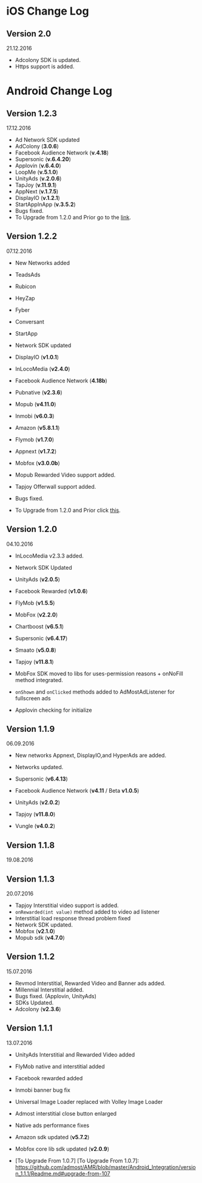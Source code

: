 # iOS Change Log
## Version 2.0
21.12.2016 
* Adcolony SDK is updated.
* Https support is added.

# Android Change Log
## Version 1.2.3
17.12.2016
* Ad Network SDK updated
 * AdColony (**3.0.6**)
 * Facebook Audience Network (**v.4.18**)
 * Supersonic (**v.6.4.20**)
 * Applovin (**v.6.4.0**)
 * LoopMe (**v.5.1.0**)
 * UnityAds (**v.2.0.6**)
 * TapJoy (**v.11.9.1**)
 * AppNext (**v.1.7.5**)
 * DisplayIO (**v.1.2.1**)
 * StartAppInApp (**v.3.5.2**)
* Bugs fixed.
* To Upgrade from 1.2.0 and Prior go to the [link].

[link]: https://github.com/admost/AMR/blob/master/Android_Integration/version_1.2.3/README.md

## Version 1.2.2
07.12.2016
* New Networks added
 * TeadsAds
 * Rubicon
 * HeyZap
 * Fyber
 * Conversant
 * StartApp

* Network SDK updated
 * DisplayIO (**v1.0.1**)
 * InLocoMedia (**v2.4.0**)
 * Facebook Audience Network (**4.18b**)
 * Pubnative (**v2.3.6**)
 * Mopub (**v4.11.0**)
 * Inmobi (**v6.0.3**)
 * Amazon (**v5.8.1.1**)
 * Flymob (**v1.7.0**)
 * Appnext (**v1.7.2**)
 * Mobfox (**v3.0.0b**)

* Mopub Rewarded Video support added.
* Tapjoy Offerwall support added.
* Bugs fixed.
* To Upgrade from 1.2.0 and Prior click [this].

[this]: https://github.com/admost/AMR/tree/master/Android_Integration/version_1.2.2#upgrading-from-120-and-prior

## Version 1.2.0
04.10.2016
* InLocoMedia v2.3.3 added.
* Network SDK Updated
 * UnityAds (**v2.0.5**)
 * Facebook Rewarded (**v1.0.6**)
 * FlyMob (**v1.5.5**)
 * MobFox (**v2.2.0**)
 * Chartboost (**v6.5.1**)
 * Supersonic (**v6.4.17**)
 * Smaato (**v5.0.8**)
 * Tapjoy (**v11.8.1**)
 
* MobFox SDK  moved to libs for uses-permission reasons + onNoFill method integrated.
* `onShown` and `onClicked` methods added to AdMostAdListener for fullscreen ads
* Applovin checking for initialize

## Version 1.1.9
06.09.2016
* New networks Appnext, DisplayIO,and HyperAds are added.

* Networks updated.
 * Supersonic (**v6.4.13**)
 * Facebook Audience Network (**v4.11** / Beta **v1.0.5**)
 * UnityAds (**v2.0.2**)
 * Tapjoy (**v11.8.0**)
 * Vungle (**v4.0.2**)
 
## Version 1.1.8
19.08.2016
 
## Version 1.1.3
20.07.2016
* Tapjoy Interstitial video support is added.
* `onRewarded(int value)` method added to video ad listener
* Interstitial load response thread problem fixed  
* Network SDK updated.
 * Mobfox (**v2.1.0**)  
 * Mopub sdk (**v4.7.0**)  

## Version 1.1.2
15.07.2016
* Revmod Interstitial, Rewarded Video and Banner ads added.
* Millennial Interstitial added.  
* Bugs fixed. (Applovin, UnityAds)
* SDKs Updated. 
 * Adcolony (**v2.3.6**)

## Version 1.1.1
13.07.2016
* UnityAds Interstitial and Rewarded Video added  
* FlyMob native and interstitial added  
* Facebook rewarded added  
* Inmobi banner bug fix  
* Universal Image Loader replaced with Volley Image Loader  
* Admost interstitial close button enlarged  
* Native ads performance fixes  

* Amazon sdk updated (**v5.7.2**)  
* Mobfox core lib sdk updated (**v2.0.9**)  

* [To Upgrade From 1.0.7] 
[To Upgrade From 1.0.7]: https://github.com/admost/AMR/blob/master/Android_Integration/version_1.1.1/Readme.md#upgrade-from-107
